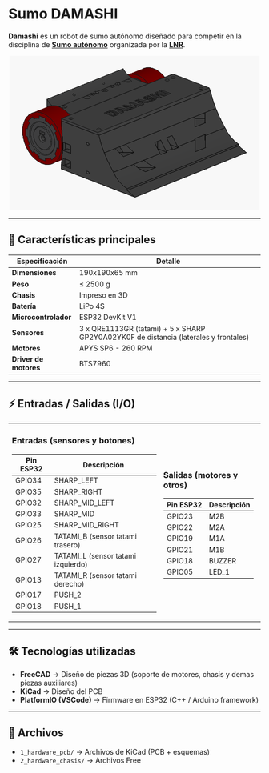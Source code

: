 # Sumo DAMASHI

**Damashi** es un robot de sumo autónomo diseñado para competir en la disciplina de **<a href="https://lnr-argentina.com.ar/reglamentos/Reglamento%20Sumo.pdf" target="_blank">Sumo autónomo</a>** organizada por la **<a href="https://lnr-argentina.com.ar/" target="_blank">LNR</a>**.  

<div align="center">
  <img src="./2_hardware_Chasis/Damashi.png" alt="Vista_Damashi" width="500"/>
</div>

---

## 🚀 Características principales

| Especificación | Detalle |
|----------------|---------|
| **Dimensiones** | 190x190x65 mm |
| **Peso** | ≤ 2500 g |
| **Chasis** | Impreso en 3D |
| **Batería** | LiPo 4S |
| **Microcontrolador** | ESP32 DevKit V1 |
| **Sensores** | 3 x QRE1113GR (tatami) + 5 x SHARP GP2Y0A02YK0F de distancia (laterales y frontales) |
| **Motores** | APYS SP6 - 260 RPM |
| **Driver de motores** | BTS7960 |

---

## ⚡ Entradas / Salidas (I/O)

<table>
<tr>

<td>

### Entradas (sensores y botones)

| Pin ESP32 | Descripción |
|-----------|-------------|
| GPIO34 | SHARP_LEFT |
| GPIO35 | SHARP_RIGHT |
| GPIO32 | SHARP_MID_LEFT |
| GPIO33 | SHARP_MID |
| GPIO25 | SHARP_MID_RIGHT |
| GPIO26 | TATAMI_B (sensor tatami trasero) |
| GPIO27 | TATAMI_L (sensor tatami izquierdo) |
| GPIO13 | TATAMI_R (sensor tatami derecho) |
| GPIO17 | PUSH_2 |
| GPIO18 | PUSH_1 |

</td>

<td>

### Salidas (motores y otros)

| Pin ESP32 | Descripción |
|-----------|-------------|
| GPIO23 | M2B |
| GPIO22 | M2A |
| GPIO19 | M1A |
| GPIO21 | M1B |
| GPIO18 | BUZZER |
| GPIO05 | LED_1 |

</td>

</tr>
</table>

---

## 🛠 Tecnologías utilizadas

- **FreeCAD** → Diseño de piezas 3D (soporte de motores, chasis y demas piezas auxiliares)  
- **KiCad** → Diseño del PCB  
- **PlatformIO (VSCode)** → Firmware en ESP32 (C++ / Arduino framework)  

---

## 📂 Archivos

- `1_hardware_pcb/` → Archivos de KiCad (PCB + esquemas)  
- `2_hardware_chasis/` → Archivos Free
